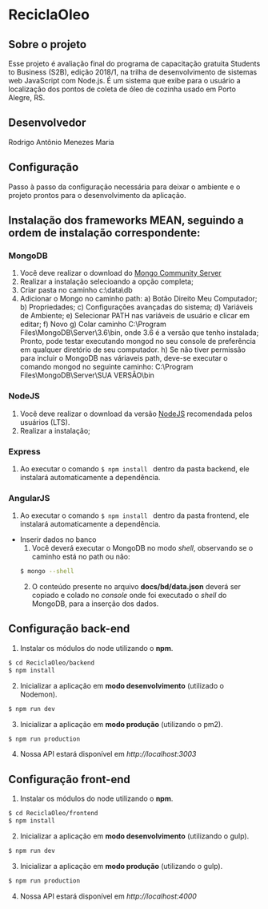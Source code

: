 # ReciclaOleo

## Sobre o projeto
Esse projeto é avaliação final do programa de capacitação gratuita Students to Business (S2B), edição 2018/1, na trilha de desenvolvimento de sistemas web JavaScript com Node.js.
É um sistema que exibe para o usuário a localização dos pontos de coleta de óleo de cozinha usado em Porto Alegre, RS.

## Desenvolvedor
Rodrigo Antônio Menezes Maria

## Configuração
Passo à passo da configuração necessária para deixar o ambiente e o projeto prontos para o desenvolvimento da aplicação.

## Instalação dos frameworks MEAN, seguindo a ordem de instalação correspondente:
### MongoDB
  1. Você deve realizar o download do [Mongo Community Server](https://www.mongodb.com/download-center#community) 
  2. Realizar a instalação selecioando a opção completa;
  3. Criar pasta no caminho c:\data\db
  4. Adicionar o Mongo no caminho path:
    a) Botão Direito Meu Computador;
    b) Propriedades;
    c) Configurações avançadas do sistema; 
    d) Variáveis de Ambiente;
    e) Selecionar PATH nas variáveis de usuário e clicar em editar;
    f) Novo
    g) Colar caminho C:\Program Files\MongoDB\Server\3.6\bin, onde 3.6 é a versão que tenho instalada;
    Pronto, pode testar executando mongod no seu console de preferência em qualquer diretório de seu computador.
    h) Se não tiver permissão para incluir o MongoDB nas váriaveis path, deve-se executar o comando mongod no seguinte caminho:
    C:\Program Files\MongoDB\Server\SUA VERSÃO\bin

### NodeJS
  1. Você deve realizar o download da versão [NodeJS](https://nodejs.org/en/) recomendada pelos usuários (LTS). 
  2. Realizar a instalação;

### Express
  1. Ao executar o comando ```$ npm install ``` dentro da pasta backend, ele instalará automaticamente a dependência.

### AngularJS
  1. Ao executar o comando ```$ npm install ``` dentro da pasta frontend, ele instalará automaticamente a dependência.

- Inserir dados no banco
  1. Você deverá executar o MongoDB no modo *shell*, observando se o caminho está no path ou não:
  ```sh
  $ mongo --shell
  ```
  2. O conteúdo presente no arquivo **docs/bd/data.json** deverá ser copiado e colado no *console* onde foi executado o *shell* do MongoDB, para a inserção dos dados.

## Configuração back-end
  1. Instalar os módulos do node utilizando o **npm**.
  ```sh
  $ cd ReciclaOleo/backend
  $ npm install
  ```

  2. Inicializar a aplicação em **modo desenvolvimento** (utilizado o Nodemon).
  ```sh
  $ npm run dev
  ```

  3. Inicializar a aplicação em **modo produção** (utilizando o pm2).
  ```sh
  $ npm run production
  ```
  
  4. Nossa API estará disponível em *http://localhost:3003*

## Configuração front-end
1. Instalar os módulos do node utilizando o **npm**.
  ```sh
  $ cd ReciclaOleo/frontend
  $ npm install
  ```

  2. Inicializar a aplicação em **modo desenvolvimento** (utilizando o gulp).
  ```sh
  $ npm run dev
  ```

  3. Inicializar a aplicação em **modo produção** (utilizando o gulp).
  ```sh
  $ npm run production
  ```

   4. Nossa API estará disponível em *http://localhost:4000*
